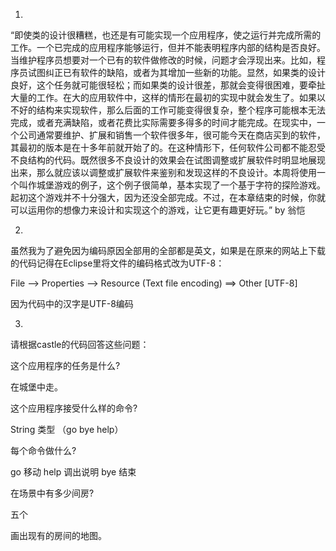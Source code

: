 1.
“即使类的设计很糟糕，也还是有可能实现一个应用程序，使之运行并完成所需的工作。一个已完成的应用程序能够运行，但并不能表明程序内部的结构是否良好。当维护程序员想要对一个已有的软件做修改的时候，问题才会浮现出来。比如，程序员试图纠正已有软件的缺陷，或者为其增加一些新的功能。显然，如果类的设计良好，这个任务就可能很轻松；而如果类的设计很差，那就会变得很困难，要牵扯大量的工作。在大的应用软件中，这样的情形在最初的实现中就会发生了。如果以不好的结构来实现软件，那么后面的工作可能变得很复杂，整个程序可能根本无法完成，或者充满缺陷，或者花费比实际需要多得多的时间才能完成。在现实中，一个公司通常要维护、扩展和销售一个软件很多年，很可能今天在商店买到的软件，其最初的版本是在十多年前就开始了的。在这种情形下，任何软件公司都不能忍受不良结构的代码。既然很多不良设计的效果会在试图调整或扩展软件时明显地展现出来，那么就应该以调整或扩展软件来鉴别和发现这样的不良设计。本周将使用一个叫作城堡游戏的例子，这个例子很简单，基本实现了一个基于字符的探险游戏。起初这个游戏并不十分强大，因为还没全部完成。不过，在本章结束的时候，你就可以运用你的想像力来设计和实现这个的游戏，让它更有趣更好玩。”
by 翁恺

2.
虽然我为了避免因为编码原因全部用的全部都是英文，如果是在原来的网站上下载的代码记得在Eclipse里将文件的编码格式改为UTF-8：

File --> Properties --> Resource (Text file encoding) ==> Other [UTF-8]

因为代码中的汉字是UTF-8编码

3.
请根据castle的代码回答这些问题：

  这个应用程序的任务是什么?
  
在城堡中走。

  这个应用程序接受什么样的命令?
  
String 类型 （go bye help）

  每个命令做什么?
  
go 移动 help 调出说明 bye 结束

  在场景中有多少间房?
  
五个

  画出现有的房间的地图。 
